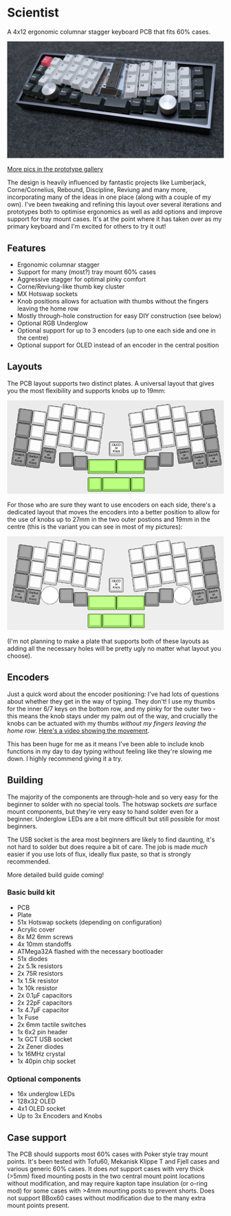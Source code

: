 # Scientist

A 4x12 ergonomic columnar stagger keyboard PCB that fits 60% cases.

![Scientist Keyboard](pics/scientist-1.jpg)

[More pics in the prototype gallery](https://imgur.com/a/xrHWU2O)

The design is heavily influenced by fantastic projects like Lumberjack, Corne/Cornelius, Rebound, Discipline, Reviung and many more, incorporating many of the ideas in one place (along with a couple of my own). I've been tweaking and refining this layout over several iterations and prototypes both to optimise ergonomics as well as add options and improve support for tray mount cases. It's at the point where it has taken over as my primary keyboard and I'm excited for others to try it out!

## Features

 * Ergonomic columnar stagger
 * Support for many (most?) tray mount 60% cases
 * Aggressive stagger for optimal pinky comfort
 * Corne/Reviung-like thumb key cluster
 * MX Hotswap sockets
 * Knob positions allows for actuation with thumbs without the fingers leaving the home row
 * Mostly through-hole construction for easy DIY construction (see below)
 * Optional RGB Underglow
 * Optional support for up to 3 encoders (up to one each side and one in the centre)
 * Optional support for OLED instead of an encoder in the central position

## Layouts

The PCB layout supports two distinct plates. A universal layout that gives you the most flexibility and supports knobs up to 19mm:

![Universal plate](pics/layout-universal.png)

For those who are sure they want to use encoders on each side, there's a dedicated layout that moves the encoders into a better position to allow for the use of knobs up to 27mm in the two outer postions and 19mm in the centre (this is the variant you can see in most of my pictures):

![Knob-specific plate](pics/layout-knobs.png)

(I'm not planning to make a plate that supports both of these layouts as adding all the necessary holes will be pretty ugly no matter what layout you choose).

## Encoders

Just a quick word about the encoder positioning: I've had lots of questions about whether they get in the way of typing. They don't! I use my thumbs for the inner 6/7 keys on the bottom row, and my pinky for the outer two - this means the knob stays under my palm out of the way, and crucially the knobs can be actuated with my thumbs *without my fingers leaving the home row*. [Here's a video showing the movement](https://imgur.com/a/7S38ULE).

This has been huge for me as it means I've been able to include knob functions in my day to day typing without feeling like they're slowing me down. I highly recommend giving it a try.

## Building

The majority of the components are through-hole and so very easy for the beginner to solder with no special tools. The hotswap sockets *are* surface mount components, but they're very easy to hand solder even for a beginner. Underglow LEDs are a bit more difficult but still possible for most beginners.

The USB socket is the area most beginners are likely to find daunting, it's not hard to solder but does require a bit of care. The job is made *much* easier if you use lots of flux, ideally flux paste, so that is strongly recommended.

More detailed build guide coming!

### Basic build kit

 * PCB
 * Plate
 * 51x Hotswap sockets (depending on configuration)
 * Acrylic cover
 * 8x M2 6mm screws
 * 4x 10mm standoffs
 * ATMega32A flashed with the necessary bootloader
 * 51x diodes
 * 2x 5.1k resistors
 * 2x 75R resistors
 * 1x 1.5k resistor
 * 1x 10k resistor
 * 2x 0.1µF capacitors
 * 2x 22pF capacitors
 * 1x 4.7µF capacitor
 * 1x Fuse
 * 2x 6mm tactile switches
 * 1x 6x2 pin header
 * 1x GCT USB socket
 * 2x Zener diodes
 * 1x 16MHz crystal
 * 1x 40pin chip socket

### Optional components

 * 16x underglow LEDs
 * 128x32 OLED
 * 4x1 OLED socket
 * Up to 3x Encoders and Knobs   

## Case support

The PCB should supports most 60% cases with Poker style tray mount points. It's been tested with Tofu60, Mekanisk Klippe T and Fjell cases and various generic 60% cases. It does *not* support cases with very thick (>5mm) fixed mounting posts in the two central mount point locations without modification, and may require kapton tape insulation (or o-ring mod) for some cases with >4mm mounting posts to prevent shorts. Does not support BBox60 cases without modification due to the many extra mount points present.

